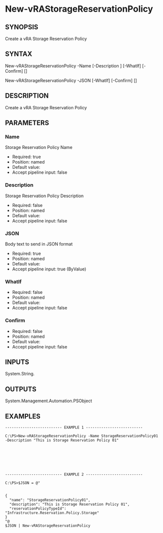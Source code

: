 # New-vRAStorageReservationPolicy

## SYNOPSIS
    
Create a vRA Storage Reservation Policy

## SYNTAX
 New-vRAStorageReservationPolicy -Name <String> [-Description <String>] [-WhatIf] [-Confirm] [<CommonParameters>] New-vRAStorageReservationPolicy -JSON <String> [-WhatIf] [-Confirm] [<CommonParameters>]    

## DESCRIPTION

Create a vRA Storage Reservation Policy

## PARAMETERS


### Name

Storage Reservation Policy Name
* Required: true
* Position: named
* Default value: 
* Accept pipeline input: false

### Description

Storage Reservation Policy Description
* Required: false
* Position: named
* Default value: 
* Accept pipeline input: false

### JSON

Body text to send in JSON format
* Required: true
* Position: named
* Default value: 
* Accept pipeline input: true (ByValue)

### WhatIf

* Required: false
* Position: named
* Default value: 
* Accept pipeline input: false

### Confirm

* Required: false
* Position: named
* Default value: 
* Accept pipeline input: false

## INPUTS

System.String.

## OUTPUTS

System.Management.Automation.PSObject

## EXAMPLES
```
-------------------------- EXAMPLE 1 --------------------------

C:\PS>New-vRAStorageReservationPolicy -Name StorageReservationPolicy01 -Description "This is Storage Reservation Policy 01"







-------------------------- EXAMPLE 2 --------------------------

C:\PS>$JSON = @"


{
  "name": "StorageReservationPolicy01",
  "description": "This is Storage Reservation Policy 01",
  "reservationPolicyTypeId": "Infrastructure.Reservation.Policy.Storage"
}
"@
$JSON | New-vRAStorageReservationPolicy
```

